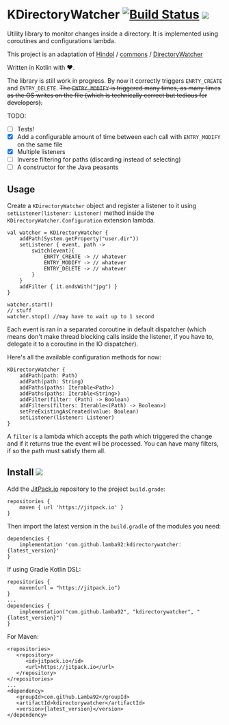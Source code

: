 # KDirectoryWatcher [![Build Status](https://travis-ci.org/lamba92/KDirectoryWatcher.svg?branch=master)](https://travis-ci.org/lamba92/KDirectoryWatcher) [![](https://jitpack.io/v/lamba92/kdirectorywatcher.svg)](https://jitpack.io/#lamba92/kdirectorywatcher)


Utility library to monitor changes inside a directory. It is implemented using coroutines and configurations lambda. 

This project is an adaptation of [Hindol](https://github.com/Hindol) / [commons](https://github.com/Hindol/commons) / [DirectoryWatcher](https://github.com/Hindol/commons/blob/master/src/main/java/com/github/hindol/commons/file/DirectoryWatcher.java)

Written in Kotlin with ❤️.

The library is still work in progress. By now it correctly triggers `ENRTY_CREATE` and `ENTRY_DELETE`. ~~The `ENTRY_MODIFY` is triggered many times, as many times as the OS writes on the file (which is technically correct but tedious for developers).~~

TODO:
- [ ] Tests!
- [x] Add a configurable amount of time between each call with `ENTRY_MODIFY` on the same file
- [x] Multiple listeners
- [ ] Inverse filtering for paths (discarding instead of selecting)
- [ ] A constructor for the Java peasants

## Usage

Create a `KDirectoryWatcher` object and register a listener to it using `setListener(listener: Listener)` method inside the `KDirectoryWatcher.Configuration` extension lambda. 


```
val watcher = KDirectoryWatcher {
    addPath(System.getProperty("user.dir"))
    setListener { event, path -> 
        switch(event){
            ENRTY_CREATE -> // whatever
            ENTRY_MODIFY -> // whatever
            ENTRY_DELETE -> // whatever
        }     
    }
    addFilter { it.endsWith("jpg") }
}

watcher.start()
// stuff
watcher.stop() //may have to wait up to 1 second
```

Each event is ran in a separated coroutine in default dispatcher (which means don't make thread blocking calls inside the listener, if you have to, delegate it to a coroutine in the IO dispatcher).

Here's all the available configuration methods for now:

```
KDirectoryWatcher {
    addPath(path: Path)
    addPath(path: String)
    addPaths(paths: Iterable<Path>)
    addPaths(paths: Iterable<String>)
    addFilter(filter: (Path) -> Boolean)
    addFilters(filters: Iterable<(Path) -> Boolean>)
    setPreExistingAsCreated(value: Boolean)
    setListener(listener: Listener)
}
```

A `filter` is a lambda which accepts the path which triggered the change and if it returns true the event wil be processed. You can have many filters, if so the path must satisfy them all.

## Install [![](https://jitpack.io/v/lamba92/kdirectorywatcher.svg)](https://jitpack.io/#lamba92/kdirectorywatcher)

Add the [JitPack.io](http://jitpack.io) repository to the project `build.grade`:
```
repositories {
    maven { url 'https://jitpack.io' }
}
```

Then import the latest version in the `build.gradle` of the modules you need:

```
dependencies {
    implementation 'com.github.lamba92:kdirectorywatcher:{latest_version}'
}
```

If using Gradle Kotlin DSL:
```
repositories {
    maven(url = "https://jitpack.io")
}
...
dependencies {
    implementation("com.github.lamba92", "kdirectorywatcher", "{latest_version}")
}
```
For Maven:
```
<repositories>
   <repository>
      <id>jitpack.io</id>
      <url>https://jitpack.io</url>
   </repository>
</repositories>
...
<dependency> 	 
   <groupId>com.github.Lamba92</groupId>
   <artifactId>kdirectorywatcher</artifactId>
   <version>{latest_version}</version>
</dependency>
```
